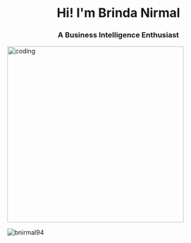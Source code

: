 <h1 align="center">Hi! I'm Brinda Nirmal</h1>
<h3 align="center">A Business Intelligence Enthusiast</h3>
<img alihn="right" alt="coding" width="400" src="https://miro.medium.com/max/1400/1*qdAW1TjCN57h1lbuuzvchg.gif">
<p align="left"> <img src="https://komarev.com/ghpvc/?username=bnirmal94&label=Profile%20views&color=0e75b6&style=flat" alt="bnirmal94" /> </p>
</p>
